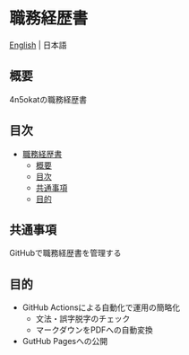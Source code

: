 # 職務経歴書

[English](README.en.md) | 日本語

## 概要

4n5okatの職務経歴書

## 目次

- [職務経歴書](#職務経歴書)
  - [概要](#概要)
  - [目次](#目次)
  - [共通事項](#共通事項)
  - [目的](#目的)

## 共通事項

GitHubで職務経歴書を管理する

## 目的

- GitHub Actionsによる自動化で運用の簡略化
  - 文法・誤字脱字のチェック
  - マークダウンをPDFへの自動変換
- GutHub Pagesへの公開
